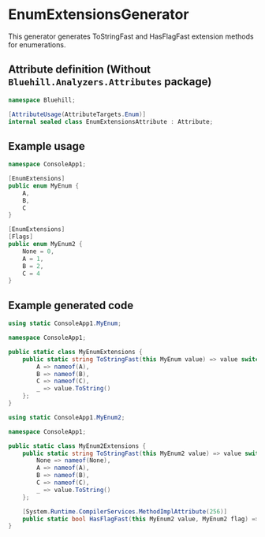<h1>EnumExtensionsGenerator</h1>

<p>This generator generates ToStringFast and HasFlagFast extension methods for enumerations.</p>

<h2>Attribute definition (Without <code>Bluehill.Analyzers.Attributes</code> package)</h2>

```csharp
namespace Bluehill;

[AttributeUsage(AttributeTargets.Enum)]
internal sealed class EnumExtensionsAttribute : Attribute;
```

<h2>Example usage</h2>

```csharp
namespace ConsoleApp1;

[EnumExtensions]
public enum MyEnum {
    A,
    B,
    C
}

[EnumExtensions]
[Flags]
public enum MyEnum2 {
    None = 0,
    A = 1,
    B = 2,
    C = 4
}
```

<h2>Example generated code</h2>

```csharp
using static ConsoleApp1.MyEnum;

namespace ConsoleApp1;

public static class MyEnumExtensions {
    public static string ToStringFast(this MyEnum value) => value switch {
        A => nameof(A),
        B => nameof(B),
        C => nameof(C),
        _ => value.ToString()
    };
}
```

```csharp
using static ConsoleApp1.MyEnum2;

namespace ConsoleApp1;

public static class MyEnum2Extensions {
    public static string ToStringFast(this MyEnum2 value) => value switch {
        None => nameof(None),
        A => nameof(A),
        B => nameof(B),
        C => nameof(C),
        _ => value.ToString()
    };

    [System.Runtime.CompilerServices.MethodImplAttribute(256)]
    public static bool HasFlagFast(this MyEnum2 value, MyEnum2 flag) => (value & flag) == flag;
}
```
